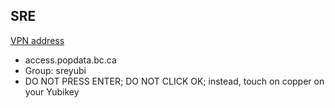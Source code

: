 

## SRE

[VPN address](https://my.popdata.bc.ca/html/SRE/mac/connecting.html)

- access.popdata.bc.ca
- Group: sreyubi
- DO NOT PRESS ENTER; DO NOT CLICK OK; instead, touch on copper on your Yubikey
